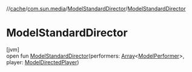 //[cache](../../../index.md)/[com.sun.media](../index.md)/[ModelStandardDirector](index.md)/[ModelStandardDirector](-model-standard-director.md)

# ModelStandardDirector

[jvm]\
open fun [ModelStandardDirector](-model-standard-director.md)(performers: [Array](https://kotlinlang.org/api/latest/jvm/stdlib/kotlin/-array/index.html)&lt;[ModelPerformer](../-model-performer/index.md)&gt;, player: [ModelDirectedPlayer](../-model-directed-player/index.md))
